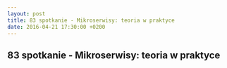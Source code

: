 ```yaml
---
layout: post
title: 83 spotkanie - Mikroserwisy: teoria w praktyce
date: 2016-04-21 17:30:00 +0200
---
```

83 spotkanie - Mikroserwisy: teoria w praktyce
-----------------

